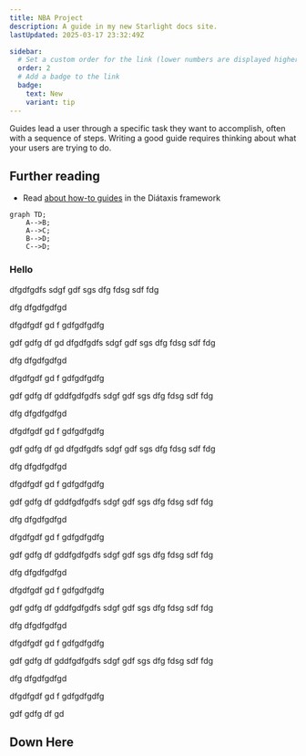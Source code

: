 ```yaml
---
title: NBA Project
description: A guide in my new Starlight docs site.
lastUpdated: 2025-03-17 23:32:49Z

sidebar:
  # Set a custom order for the link (lower numbers are displayed higher up)
  order: 2
  # Add a badge to the link
  badge:
    text: New
    variant: tip
---
```


Guides lead a user through a specific task they want to accomplish, often with a sequence of steps.
Writing a good guide requires thinking about what your users are trying to do.

## Further reading

- Read [about how-to guides](https://diataxis.fr/how-to-guides/) in the Diátaxis framework

``` mermaid
graph TD;
    A-->B;
    A-->C;
    B-->D;
    C-->D;

```

### Hello

dfgdfgdfs
sdgf
gdf
sgs
dfg
fdsg
sdf
fdg

dfg
dfgdfgdfgd


dfgdfgdf
gd
f
gdfgdfgdfg

gdf
gdfg
df
gd
dfgdfgdfs
sdgf
gdf
sgs
dfg
fdsg
sdf
fdg

dfg
dfgdfgdfgd


dfgdfgdf
gd
f
gdfgdfgdfg

gdf
gdfg
df
gddfgdfgdfs
sdgf
gdf
sgs
dfg
fdsg
sdf
fdg

dfg
dfgdfgdfgd


dfgdfgdf
gd
f
gdfgdfgdfg

gdf
gdfg
df
gd
dfgdfgdfs
sdgf
gdf
sgs
dfg
fdsg
sdf
fdg

dfg
dfgdfgdfgd


dfgdfgdf
gd
f
gdfgdfgdfg

gdf
gdfg
df
gddfgdfgdfs
sdgf
gdf
sgs
dfg
fdsg
sdf
fdg

dfg
dfgdfgdfgd


dfgdfgdf
gd
f
gdfgdfgdfg

gdf
gdfg
df
gddfgdfgdfs
sdgf
gdf
sgs
dfg
fdsg
sdf
fdg

dfg
dfgdfgdfgd


dfgdfgdf
gd
f
gdfgdfgdfg

gdf
gdfg
df
gddfgdfgdfs
sdgf
gdf
sgs
dfg
fdsg
sdf
fdg

dfg
dfgdfgdfgd


dfgdfgdf
gd
f
gdfgdfgdfg

gdf
gdfg
df
gddfgdfgdfs
sdgf
gdf
sgs
dfg
fdsg
sdf
fdg

dfg
dfgdfgdfgd


dfgdfgdf
gd
f
gdfgdfgdfg

gdf
gdfg
df
gd

## Down Here